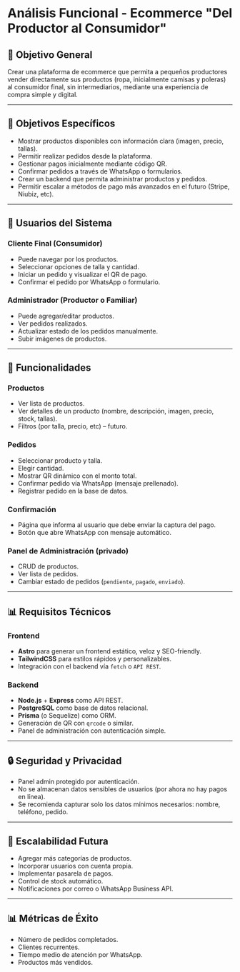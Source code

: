 # Análisis Funcional - Ecommerce "Del Productor al Consumidor"

## 💪 Objetivo General
Crear una plataforma de ecommerce que permita a pequeños productores vender directamente sus productos (ropa, inicialmente camisas y poleras) al consumidor final, sin intermediarios, mediante una experiencia de compra simple y digital.

---

## 🌟 Objetivos Específicos
- Mostrar productos disponibles con información clara (imagen, precio, tallas).
- Permitir realizar pedidos desde la plataforma.
- Gestionar pagos inicialmente mediante código QR.
- Confirmar pedidos a través de WhatsApp o formularios.
- Crear un backend que permita administrar productos y pedidos.
- Permitir escalar a métodos de pago más avanzados en el futuro (Stripe, Niubiz, etc).

---

## 👤 Usuarios del Sistema
### Cliente Final (Consumidor)
- Puede navegar por los productos.
- Seleccionar opciones de talla y cantidad.
- Iniciar un pedido y visualizar el QR de pago.
- Confirmar el pedido por WhatsApp o formulario.

### Administrador (Productor o Familiar)
- Puede agregar/editar productos.
- Ver pedidos realizados.
- Actualizar estado de los pedidos manualmente.
- Subir imágenes de productos.

---

## 🧰 Funcionalidades
### Productos
- Ver lista de productos.
- Ver detalles de un producto (nombre, descripción, imagen, precio, stock, tallas).
- Filtros (por talla, precio, etc) – futuro.

### Pedidos
- Seleccionar producto y talla.
- Elegir cantidad.
- Mostrar QR dinámico con el monto total.
- Confirmar pedido vía WhatsApp (mensaje prellenado).
- Registrar pedido en la base de datos.

### Confirmación
- Página que informa al usuario que debe enviar la captura del pago.
- Botón que abre WhatsApp con mensaje automático.

### Panel de Administración (privado)
- CRUD de productos.
- Ver lista de pedidos.
- Cambiar estado de pedidos (`pendiente`, `pagado`, `enviado`).

---

## 📊 Requisitos Técnicos
### Frontend
- **Astro** para generar un frontend estático, veloz y SEO-friendly.
- **TailwindCSS** para estilos rápidos y personalizables.
- Integración con el backend vía `fetch` o `API REST`.

### Backend
- **Node.js** + **Express** como API REST.
- **PostgreSQL** como base de datos relacional.
- **Prisma** (o Sequelize) como ORM.
- Generación de QR con `qrcode` o similar.
- Panel de administración con autenticación simple.

---

## 🔒 Seguridad y Privacidad
- Panel admin protegido por autenticación.
- No se almacenan datos sensibles de usuarios (por ahora no hay pagos en línea).
- Se recomienda capturar solo los datos mínimos necesarios: nombre, teléfono, pedido.

---

## 🔮 Escalabilidad Futura
- Agregar más categorías de productos.
- Incorporar usuarios con cuenta propia.
- Implementar pasarela de pagos.
- Control de stock automático.
- Notificaciones por correo o WhatsApp Business API.

---

## 📊 Métricas de Éxito
- Número de pedidos completados.
- Clientes recurrentes.
- Tiempo medio de atención por WhatsApp.
- Productos más vendidos.

